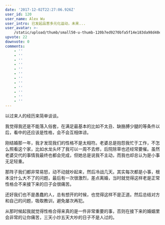 ```yaml
---
date: '2017-12-02T22:27:06.926Z'
user_id: 120
user_name: Alex Wu
user_intro: 已发起品葱多元化运动，未来...
user_avatar: >-
    /static/upload/thumb/small50-u-thumb-120b7ed9270bfa5f14e183da98d48ee79ddc81ab986.png
upvote: 22
downvote: 0
comments:
    - ''
    - ''
    - ''
    - ''
    - ''
    - ''
    - ''
    - ''
    - ''
    - ''
    - ''
    - ''
---
```


以过来人的经历来简单谈谈。

我觉得我还是不能落入俗套，在满足最基本的比如不太丑、缺胳膊少腿的等条件以后，看中的还应该是性格，会不会互相体谅。

刚结婚那一年，我才发现我们的性格不是太相符。老婆总是抱怨我忙于工作，不怎么照看这个家，比如水龙头坏了我可以一周不去修，后院除草也还经常要催。虽然老婆交代的事情我最终也都会完成，但她总是说我不主动，而我也却总认为是小事无足轻重。

那阵子我们都非常易怒，动不动就吵起来，然后冷战几天。其实每次都是小事，根本没什么大不了的问题，最后有一次很激烈，差点离婚，当时就觉得这样老是正常性格合不来接下来的日子会很痛苦。

还好我们也不是愚蠢的人，总有想开的时候，也觉得这样不是正道。然后总结对方和自己的问题，吸取教训，避免屡次再犯。

从那时候起我就觉得性格合得来真的是一件非常重要的事，否则在接下来的婚姻里会非常的让你痛苦，三天小炒五天大吵的日子不是人过的。
